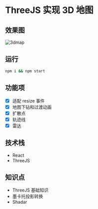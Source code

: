 # ThreeJS 实现 3D 地图

## 效果图

![3dmap](/demo/3dmap.gif)

## 运行

```bash
npm i && npm start
```

## 功能项

- [x] 适配 resize 事件
- [x] 地图下钻和过渡动画
- [x] 扩散点
- [x] 轨迹线
- [x] 雷达

## 技术栈

- React
- ThreeJS

## 知识点

- ThreeJS 基础知识
- 墨卡托投影转换
- Shadar
